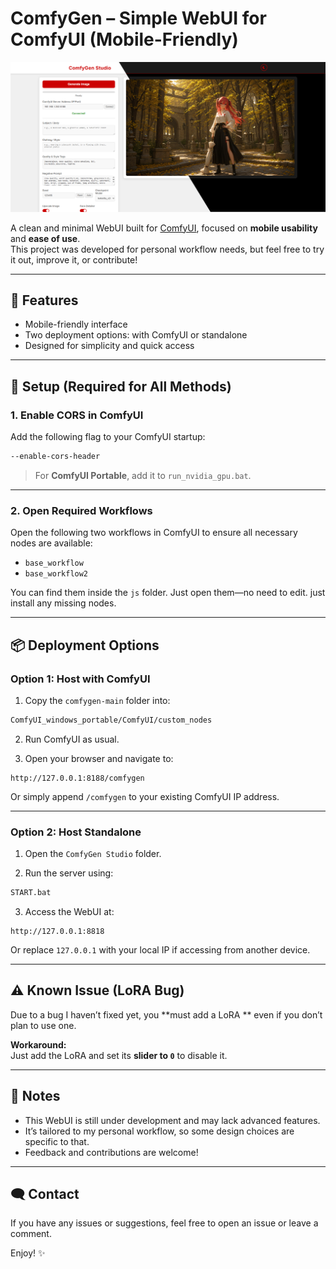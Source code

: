 # ComfyGen – Simple WebUI for ComfyUI (Mobile-Friendly)

![ComfyGen Preview](assets/screenshot.jpg)

A clean and minimal WebUI built for [ComfyUI](https://github.com/comfyanonymous/ComfyUI), focused on **mobile usability** and **ease of use**.  
This project was developed for personal workflow needs, but feel free to try it out, improve it, or contribute!

---

## 🚀 Features

- Mobile-friendly interface
- Two deployment options: with ComfyUI or standalone
- Designed for simplicity and quick access

---

## 🔧 Setup (Required for All Methods)

### 1. Enable CORS in ComfyUI

Add the following flag to your ComfyUI startup:

```bash
--enable-cors-header
```

> For **ComfyUI Portable**, add it to `run_nvidia_gpu.bat`.

---

### 2. Open Required Workflows

Open the following two workflows in ComfyUI to ensure all necessary nodes are available:

- `base_workflow`
- `base_workflow2`

You can find them inside the `js` folder. Just open them—no need to edit. just install any missing nodes.

---

## 📦 Deployment Options

### Option 1: Host with ComfyUI

1. Copy the `comfygen-main` folder into:

```bash
ComfyUI_windows_portable/ComfyUI/custom_nodes
```

2. Run ComfyUI as usual.

3. Open your browser and navigate to:

```
http://127.0.0.1:8188/comfygen
```

Or simply append `/comfygen` to your existing ComfyUI IP address.

---

### Option 2: Host Standalone

1. Open the `ComfyGen Studio` folder.

2. Run the server using:

```bash
START.bat
```

3. Access the WebUI at:

```
http://127.0.0.1:8818
```

Or replace `127.0.0.1` with your local IP if accessing from another device.

---

## ⚠️ Known Issue (LoRA Bug)

Due to a bug I haven’t fixed yet, you **must add a LoRA ** even if you don’t plan to use one.

**Workaround:**  
Just add the LoRA and set its **slider to `0`** to disable it.

---

## 🙏 Notes

- This WebUI is still under development and may lack advanced features.
- It’s tailored to my personal workflow, so some design choices are specific to that.
- Feedback and contributions are welcome!

---

## 🗨️ Contact

If you have any issues or suggestions, feel free to open an issue or leave a comment.

Enjoy! ✨